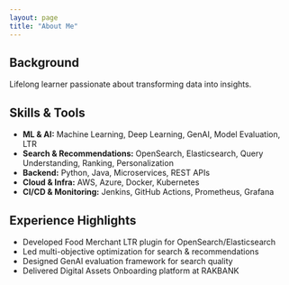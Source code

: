 ```yaml
---
layout: page
title: "About Me"
---
```


## Background

Lifelong learner passionate about transforming data into insights.

## Skills & Tools

- **ML & AI:** Machine Learning, Deep Learning, GenAI, Model Evaluation, LTR
- **Search & Recommendations:** OpenSearch, Elasticsearch, Query Understanding, Ranking, Personalization
- **Backend:** Python, Java, Microservices, REST APIs
- **Cloud & Infra:** AWS, Azure, Docker, Kubernetes
- **CI/CD & Monitoring:** Jenkins, GitHub Actions, Prometheus, Grafana

## Experience Highlights

- Developed Food Merchant LTR plugin for OpenSearch/Elasticsearch
- Led multi-objective optimization for search & recommendations
- Designed GenAI evaluation framework for search quality
- Delivered Digital Assets Onboarding platform at RAKBANK

